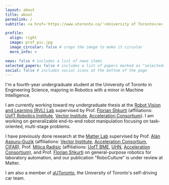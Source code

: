 ```yaml
---
layout: about
title: about
permalink: /
subtitle: <a href='https://www.utoronto.ca/'>University of Toronto</a>

profile:
  align: right
  image: prof_pic.jpg
  image_circular: false # crops the image to make it circular
  more_info: >

news: false # includes a list of news items
selected_papers: false # includes a list of papers marked as "selected={true}"
social: false # includes social icons at the bottom of the page
---
```


I'm a fourth-year undergraduate student at the University of Toronto in Engineering Science, majoring in Robotics with a minor in Machine Intelligence. 

I am currently working toward my undergraduate thesis at the [Robot Vision and Learning (RVL) Lab](https://rvl.cs.toronto.edu/) supervised by Prof. [Florian Shkurti](https://www.cs.toronto.edu/~florian/) (affiliations: [UofT Robotics Institute](https://robotics.utoronto.ca/), [Vector Institute](https://vectorinstitute.ai/), [Acceleration Consortium](https://acceleration.utoronto.ca/)). I am working on generalizable end-to-end robot manipulation focusing on task-oriented, multi-stage problems.

I have previously done research at the [Matter Lab](https://www.matter.toronto.edu/) supervised by Prof. [Alán Aspuru-Guzik](https://www.matter.toronto.edu/basic-content-page/about-alan) (affiliations: [Vector Institute](https://vectorinstitute.ai/), [Acceleration Consortium](https://acceleration.utoronto.ca/), [CIFAR](https://cifar.ca/)), Prof. [Milica Radisic](https://radisiclab.com/people/)  (affiliations: [UofT BME](https://bme.utoronto.ca/), [UHN](https://www.uhn.ca/), [Acceleration Consortium](https://acceleration.utoronto.ca/)), and Prof. [Florian Shkurti](https://www.cs.toronto.edu/~florian/) on general-purpose robotics for laboratory automation, and our publication "RoboCulture" is under review at Matter.

I am also a member of [aUToronto](https://www.autodrive.utoronto.ca/), the University of Toronto's self-driving car team.